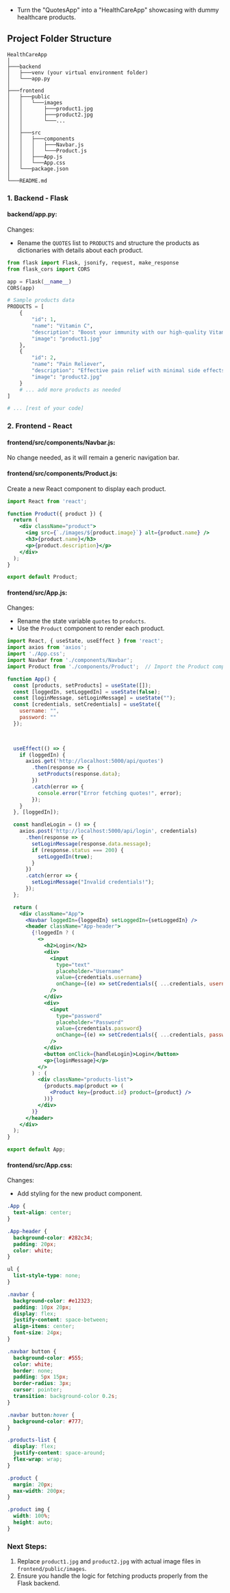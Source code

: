 * Turn the "QuotesApp" into a "HealthCareApp" showcasing with dummy healthcare products.

## **Project Folder Structure**

```
HealthCareApp
│
├───backend
│   ├───venv (your virtual environment folder)
│   └───app.py
│
├───frontend
│   ├───public
│   │   └───images
│   │       ├───product1.jpg
│   │       ├───product2.jpg
│   │       └───...
│   │
│   ├───src
│   │   ├───components
│   │   │   ├───Navbar.js
│   │   │   └───Product.js
│   │   ├───App.js
│   │   └───App.css
│   └───package.json
│
└───README.md
```

### **1. Backend - Flask**

#### **backend/app.py**:

Changes: 
- Rename the `QUOTES` list to `PRODUCTS` and structure the products as dictionaries with details about each product.

```python
from flask import Flask, jsonify, request, make_response
from flask_cors import CORS

app = Flask(__name__)
CORS(app)

# Sample products data
PRODUCTS = [
    {
        "id": 1,
        "name": "Vitamin C",
        "description": "Boost your immunity with our high-quality Vitamin C tablets.",
        "image": "product1.jpg"
    },
    {
        "id": 2,
        "name": "Pain Reliever",
        "description": "Effective pain relief with minimal side effects.",
        "image": "product2.jpg"
    }
    # ... add more products as needed
]

# ... [rest of your code]
```

### **2. Frontend - React**

#### **frontend/src/components/Navbar.js**:
No change needed, as it will remain a generic navigation bar.

#### **frontend/src/components/Product.js**:

Create a new React component to display each product.

```jsx
import React from 'react';

function Product({ product }) {
  return (
    <div className="product">
      <img src={`./images/${product.image}`} alt={product.name} />
      <h3>{product.name}</h3>
      <p>{product.description}</p>
    </div>
  );
}

export default Product;
```

#### **frontend/src/App.js**:

Changes:
- Rename the state variable `quotes` to `products`.
- Use the `Product` component to render each product.

```jsx
import React, { useState, useEffect } from 'react';
import axios from 'axios';
import './App.css';
import Navbar from './components/Navbar';
import Product from './components/Product';  // Import the Product component

function App() {
  const [products, setProducts] = useState([]);
  const [loggedIn, setLoggedIn] = useState(false);
  const [loginMessage, setLoginMessage] = useState("");
  const [credentials, setCredentials] = useState({
    username: "",
    password: ""
  });

  

  useEffect(() => {
    if (loggedIn) {
      axios.get('http://localhost:5000/api/quotes')
        .then(response => {
          setProducts(response.data);
        })
        .catch(error => {
          console.error("Error fetching quotes!", error);
        });
    }
  }, [loggedIn]);

  const handleLogin = () => {
    axios.post('http://localhost:5000/api/login', credentials)
      .then(response => {
        setLoginMessage(response.data.message);
        if (response.status === 200) {
          setLoggedIn(true);
        }
      })
      .catch(error => {
        setLoginMessage("Invalid credentials!");
      });
  };

  return (
    <div className="App">
      <Navbar loggedIn={loggedIn} setLoggedIn={setLoggedIn} />
      <header className="App-header">
        {!loggedIn ? (
          <>
            <h2>Login</h2>
            <div>
              <input 
                type="text"
                placeholder="Username"
                value={credentials.username}
                onChange={(e) => setCredentials({ ...credentials, username: e.target.value })}
              />
            </div>
            <div>
              <input 
                type="password"
                placeholder="Password"
                value={credentials.password}
                onChange={(e) => setCredentials({ ...credentials, password: e.target.value })}
              />
            </div>
            <button onClick={handleLogin}>Login</button>
            <p>{loginMessage}</p>
          </>
        ) : (
          <div className="products-list">
            {products.map(product => (
              <Product key={product.id} product={product} />
            ))}
          </div>
        )}
      </header>
    </div>
  );
}

export default App;

```

#### **frontend/src/App.css**:

Changes:
- Add styling for the new product component.

```css
.App {
  text-align: center;
}

.App-header {
  background-color: #282c34;
  padding: 20px;
  color: white;
}

ul {
  list-style-type: none;
}

.navbar {
  background-color: #e12323;
  padding: 10px 20px;
  display: flex;
  justify-content: space-between;
  align-items: center;
  font-size: 24px;
}

.navbar button {
  background-color: #555;
  color: white;
  border: none;
  padding: 5px 15px;
  border-radius: 3px;
  cursor: pointer;
  transition: background-color 0.2s;
}

.navbar button:hover {
  background-color: #777;
}

.products-list {
  display: flex;
  justify-content: space-around;
  flex-wrap: wrap;
}

.product {
  margin: 20px;
  max-width: 200px;
}

.product img {
  width: 100%;
  height: auto;
}
```

### **Next Steps:**

1. Replace `product1.jpg` and `product2.jpg` with actual image files in `frontend/public/images`.
2. Ensure you handle the logic for fetching products properly from the Flask backend.
